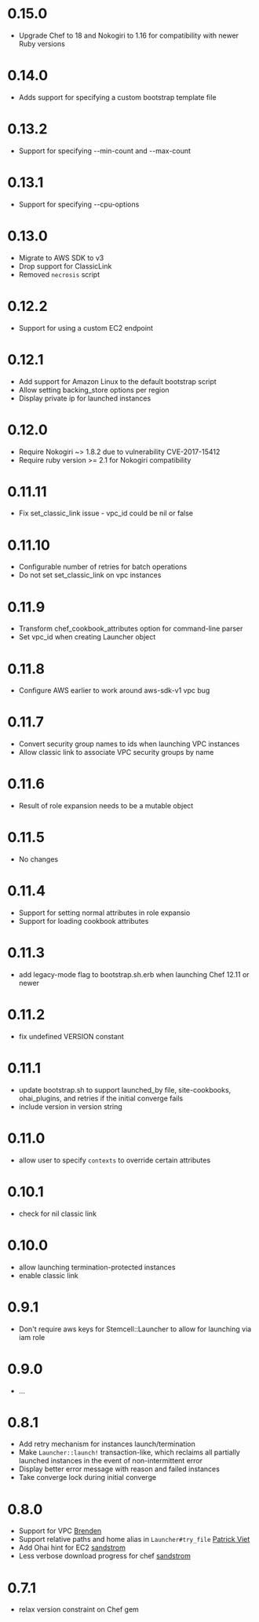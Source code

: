 # 0.15.0
- Upgrade Chef to 18 and Nokogiri to 1.16 for compatibility with newer Ruby versions

# 0.14.0
- Adds support for specifying a custom bootstrap template file

# 0.13.2
- Support for specifying --min-count and --max-count

# 0.13.1
- Support for specifying --cpu-options

# 0.13.0
- Migrate to AWS SDK to v3
- Drop support for ClassicLink
- Removed `necrosis` script

# 0.12.2
- Support for using a custom EC2 endpoint

# 0.12.1
- Add support for Amazon Linux to the default bootstrap script
- Allow setting backing_store options per region
- Display private ip for launched instances

# 0.12.0
- Require Nokogiri ~> 1.8.2 due to vulnerability CVE-2017-15412
- Require ruby version >= 2.1 for Nokogiri compatibility

# 0.11.11
- Fix set_classic_link issue - vpc_id could be nil or false

# 0.11.10
- Configurable number of retries for batch operations
- Do not set set_classic_link on vpc instances

# 0.11.9
- Transform chef_cookbook_attributes option for command-line parser
- Set vpc_id when creating Launcher object

# 0.11.8
- Configure AWS earlier to work around aws-sdk-v1 vpc bug

# 0.11.7
- Convert security group names to ids when launching VPC instances
- Allow classic link to associate VPC security groups by name

# 0.11.6
- Result of role expansion needs to be a mutable object

# 0.11.5
- No changes

# 0.11.4
- Support for setting normal attributes in role expansio
- Support for loading cookbook attributes

# 0.11.3
- add legacy-mode flag to bootstrap.sh.erb when launching Chef 12.11 or newer

# 0.11.2
- fix undefined VERSION constant

# 0.11.1
- update bootstrap.sh to support launched_by file, site-cookbooks, ohai_plugins, and retries if the initial converge fails
- include version in version string

# 0.11.0
- allow user to specify `contexts` to override certain attributes

# 0.10.1
- check for nil classic link

# 0.10.0
- allow launching termination-protected instances
- enable classic link

# 0.9.1
- Don't require aws keys for Stemcell::Launcher to allow for launching via iam role

# 0.9.0
- ...

# 0.8.1
- Add retry mechanism for instances launch/termination
- Make `Launcher::launch!` transaction-like, which reclaims all partially launched instances in the event of non-intermittent error
- Display better error message with reason and failed instances
- Take converge lock during initial converge

# 0.8.0
- Support for VPC [Brenden](https://github.com/brndnmtthws)
- Support relative paths and home alias in `Launcher#try_file` [Patrick Viet](https://github.com/patrickviet)
- Add Ohai hint for EC2 [sandstrom](https://github.com/sandstrom)
- Less verbose download progress for chef [sandstrom](https://github.com/sandstrom)

# 0.7.1
- relax version constraint on Chef gem
